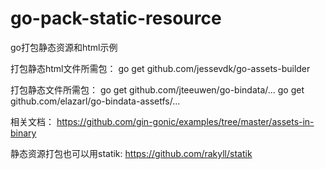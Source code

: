 # go-pack-static-resource
go打包静态资源和html示例

打包静态html文件所需包：
go get github.com/jessevdk/go-assets-builder

打包静态文件所需包：
go get github.com/jteeuwen/go-bindata/...
go get github.com/elazarl/go-bindata-assetfs/...


相关文档：
https://github.com/gin-gonic/examples/tree/master/assets-in-binary


静态资源打包也可以用statik:
https://github.com/rakyll/statik
